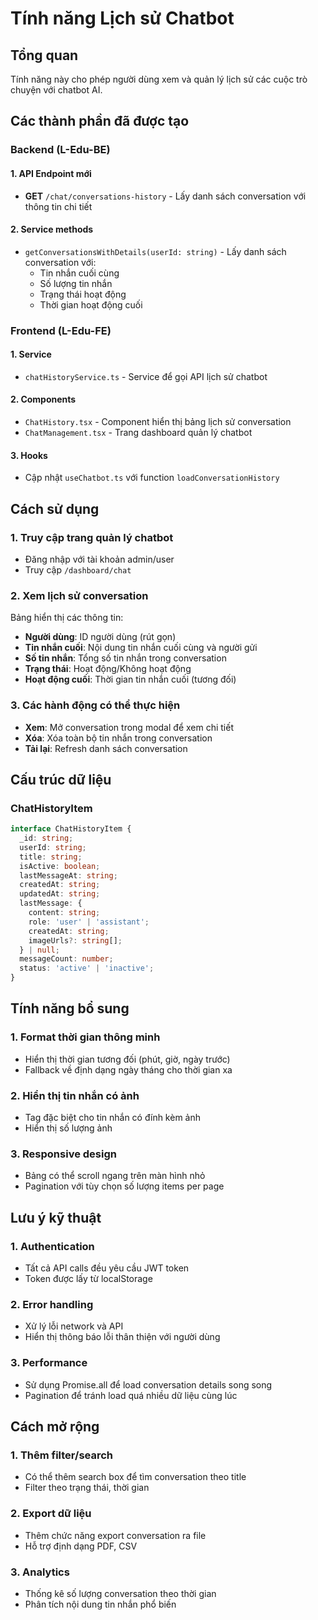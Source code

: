 # Tính năng Lịch sử Chatbot

## Tổng quan
Tính năng này cho phép người dùng xem và quản lý lịch sử các cuộc trò chuyện với chatbot AI.

## Các thành phần đã được tạo

### Backend (L-Edu-BE)

#### 1. API Endpoint mới
- **GET** `/chat/conversations-history` - Lấy danh sách conversation với thông tin chi tiết

#### 2. Service methods
- `getConversationsWithDetails(userId: string)` - Lấy danh sách conversation với:
  - Tin nhắn cuối cùng
  - Số lượng tin nhắn
  - Trạng thái hoạt động
  - Thời gian hoạt động cuối

### Frontend (L-Edu-FE)

#### 1. Service
- `chatHistoryService.ts` - Service để gọi API lịch sử chatbot

#### 2. Components
- `ChatHistory.tsx` - Component hiển thị bảng lịch sử conversation
- `ChatManagement.tsx` - Trang dashboard quản lý chatbot

#### 3. Hooks
- Cập nhật `useChatbot.ts` với function `loadConversationHistory`

## Cách sử dụng

### 1. Truy cập trang quản lý chatbot
- Đăng nhập với tài khoản admin/user
- Truy cập `/dashboard/chat`

### 2. Xem lịch sử conversation
Bảng hiển thị các thông tin:
- **Người dùng**: ID người dùng (rút gọn)
- **Tin nhắn cuối**: Nội dung tin nhắn cuối cùng và người gửi
- **Số tin nhắn**: Tổng số tin nhắn trong conversation
- **Trạng thái**: Hoạt động/Không hoạt động
- **Hoạt động cuối**: Thời gian tin nhắn cuối (tương đối)

### 3. Các hành động có thể thực hiện
- **Xem**: Mở conversation trong modal để xem chi tiết
- **Xóa**: Xóa toàn bộ tin nhắn trong conversation
- **Tải lại**: Refresh danh sách conversation

## Cấu trúc dữ liệu

### ChatHistoryItem
```typescript
interface ChatHistoryItem {
  _id: string;
  userId: string;
  title: string;
  isActive: boolean;
  lastMessageAt: string;
  createdAt: string;
  updatedAt: string;
  lastMessage: {
    content: string;
    role: 'user' | 'assistant';
    createdAt: string;
    imageUrls?: string[];
  } | null;
  messageCount: number;
  status: 'active' | 'inactive';
}
```

## Tính năng bổ sung

### 1. Format thời gian thông minh
- Hiển thị thời gian tương đối (phút, giờ, ngày trước)
- Fallback về định dạng ngày tháng cho thời gian xa

### 2. Hiển thị tin nhắn có ảnh
- Tag đặc biệt cho tin nhắn có đính kèm ảnh
- Hiển thị số lượng ảnh

### 3. Responsive design
- Bảng có thể scroll ngang trên màn hình nhỏ
- Pagination với tùy chọn số lượng items per page

## Lưu ý kỹ thuật

### 1. Authentication
- Tất cả API calls đều yêu cầu JWT token
- Token được lấy từ localStorage

### 2. Error handling
- Xử lý lỗi network và API
- Hiển thị thông báo lỗi thân thiện với người dùng

### 3. Performance
- Sử dụng Promise.all để load conversation details song song
- Pagination để tránh load quá nhiều dữ liệu cùng lúc

## Cách mở rộng

### 1. Thêm filter/search
- Có thể thêm search box để tìm conversation theo title
- Filter theo trạng thái, thời gian

### 2. Export dữ liệu
- Thêm chức năng export conversation ra file
- Hỗ trợ định dạng PDF, CSV

### 3. Analytics
- Thống kê số lượng conversation theo thời gian
- Phân tích nội dung tin nhắn phổ biến
